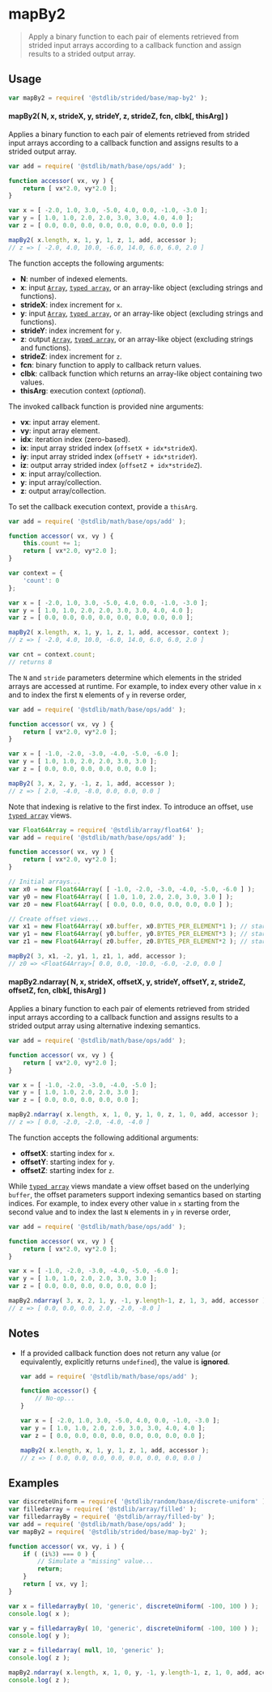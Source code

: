 <!--

@license Apache-2.0

Copyright (c) 2021 The Stdlib Authors.

Licensed under the Apache License, Version 2.0 (the "License");
you may not use this file except in compliance with the License.
You may obtain a copy of the License at

   http://www.apache.org/licenses/LICENSE-2.0

Unless required by applicable law or agreed to in writing, software
distributed under the License is distributed on an "AS IS" BASIS,
WITHOUT WARRANTIES OR CONDITIONS OF ANY KIND, either express or implied.
See the License for the specific language governing permissions and
limitations under the License.

-->

<!-- lint disable maximum-heading-length -->

# mapBy2

> Apply a binary function to each pair of elements retrieved from strided input arrays according to a callback function and assign results to a strided output array.

<section class="intro">

</section>

<!-- /.intro -->

<section class="usage">

## Usage

```javascript
var mapBy2 = require( '@stdlib/strided/base/map-by2' );
```

#### mapBy2( N, x, strideX, y, strideY, z, strideZ, fcn, clbk\[, thisArg] )

Applies a binary function to each pair of elements retrieved from strided input arrays according to a callback function and assigns results to a strided output array.

```javascript
var add = require( '@stdlib/math/base/ops/add' );

function accessor( vx, vy ) {
    return [ vx*2.0, vy*2.0 ];
}

var x = [ -2.0, 1.0, 3.0, -5.0, 4.0, 0.0, -1.0, -3.0 ];
var y = [ 1.0, 1.0, 2.0, 2.0, 3.0, 3.0, 4.0, 4.0 ];
var z = [ 0.0, 0.0, 0.0, 0.0, 0.0, 0.0, 0.0, 0.0 ];

mapBy2( x.length, x, 1, y, 1, z, 1, add, accessor );
// z => [ -2.0, 4.0, 10.0, -6.0, 14.0, 6.0, 6.0, 2.0 ]
```

The function accepts the following arguments:

-   **N**: number of indexed elements.
-   **x**: input [`Array`][mdn-array], [`typed array`][mdn-typed-array], or an array-like object (excluding strings and functions).
-   **strideX**: index increment for `x`.
-   **y**: input [`Array`][mdn-array], [`typed array`][mdn-typed-array], or an array-like object (excluding strings and functions).
-   **strideY**: index increment for `y`.
-   **z**: output [`Array`][mdn-array], [`typed array`][mdn-typed-array], or an array-like object (excluding strings and functions).
-   **strideZ**: index increment for `z`.
-   **fcn**: binary function to apply to callback return values.
-   **clbk**: callback function which returns an array-like object containing two values.
-   **thisArg**: execution context (_optional_).

The invoked callback function is provided nine arguments:

-   **vx**: input array element.
-   **vy**: input array element.
-   **idx**: iteration index (zero-based).
-   **ix**: input array strided index (`offsetX + idx*strideX`).
-   **iy**: input array strided index (`offsetY + idx*strideY`).
-   **iz**: output array strided index (`offsetZ + idx*strideZ`).
-   **x**: input array/collection.
-   **y**: input array/collection.
-   **z**: output array/collection.

To set the callback execution context, provide a `thisArg`.

```javascript
var add = require( '@stdlib/math/base/ops/add' );

function accessor( vx, vy ) {
    this.count += 1;
    return [ vx*2.0, vy*2.0 ];
}

var context = {
    'count': 0
};

var x = [ -2.0, 1.0, 3.0, -5.0, 4.0, 0.0, -1.0, -3.0 ];
var y = [ 1.0, 1.0, 2.0, 2.0, 3.0, 3.0, 4.0, 4.0 ];
var z = [ 0.0, 0.0, 0.0, 0.0, 0.0, 0.0, 0.0, 0.0 ];

mapBy2( x.length, x, 1, y, 1, z, 1, add, accessor, context );
// z => [ -2.0, 4.0, 10.0, -6.0, 14.0, 6.0, 6.0, 2.0 ]

var cnt = context.count;
// returns 8
```

The `N` and `stride` parameters determine which elements in the strided arrays are accessed at runtime. For example, to index every other value in `x` and to index the first `N` elements of `y` in reverse order,

```javascript
var add = require( '@stdlib/math/base/ops/add' );

function accessor( vx, vy ) {
    return [ vx*2.0, vy*2.0 ];
}

var x = [ -1.0, -2.0, -3.0, -4.0, -5.0, -6.0 ];
var y = [ 1.0, 1.0, 2.0, 2.0, 3.0, 3.0 ];
var z = [ 0.0, 0.0, 0.0, 0.0, 0.0, 0.0 ];

mapBy2( 3, x, 2, y, -1, z, 1, add, accessor );
// z => [ 2.0, -4.0, -8.0, 0.0, 0.0, 0.0 ]
```

Note that indexing is relative to the first index. To introduce an offset, use [`typed array`][mdn-typed-array] views.

```javascript
var Float64Array = require( '@stdlib/array/float64' );
var add = require( '@stdlib/math/base/ops/add' );

function accessor( vx, vy ) {
    return [ vx*2.0, vy*2.0 ];
}

// Initial arrays...
var x0 = new Float64Array( [ -1.0, -2.0, -3.0, -4.0, -5.0, -6.0 ] );
var y0 = new Float64Array( [ 1.0, 1.0, 2.0, 2.0, 3.0, 3.0 ] );
var z0 = new Float64Array( [ 0.0, 0.0, 0.0, 0.0, 0.0, 0.0 ] );

// Create offset views...
var x1 = new Float64Array( x0.buffer, x0.BYTES_PER_ELEMENT*1 ); // start at 2nd element
var y1 = new Float64Array( y0.buffer, y0.BYTES_PER_ELEMENT*3 ); // start at 4th element
var z1 = new Float64Array( z0.buffer, z0.BYTES_PER_ELEMENT*2 ); // start at 3rd element

mapBy2( 3, x1, -2, y1, 1, z1, 1, add, accessor );
// z0 => <Float64Array>[ 0.0, 0.0, -10.0, -6.0, -2.0, 0.0 ]
```

#### mapBy2.ndarray( N, x, strideX, offsetX, y, strideY, offsetY, z, strideZ, offsetZ, fcn, clbk\[, thisArg] )

Applies a binary function to each pair of elements retrieved from strided input arrays according to a callback function and assigns results to a strided output array using alternative indexing semantics.

```javascript
var add = require( '@stdlib/math/base/ops/add' );

function accessor( vx, vy ) {
    return [ vx*2.0, vy*2.0 ];
}

var x = [ -1.0, -2.0, -3.0, -4.0, -5.0 ];
var y = [ 1.0, 1.0, 2.0, 2.0, 3.0 ];
var z = [ 0.0, 0.0, 0.0, 0.0, 0.0 ];

mapBy2.ndarray( x.length, x, 1, 0, y, 1, 0, z, 1, 0, add, accessor );
// z => [ 0.0, -2.0, -2.0, -4.0, -4.0 ]
```

The function accepts the following additional arguments:

-   **offsetX**: starting index for `x`.
-   **offsetY**: starting index for `y`.
-   **offsetZ**: starting index for `z`.

While [`typed array`][mdn-typed-array] views mandate a view offset based on the underlying `buffer`, the offset parameters support indexing semantics based on starting indices. For example, to index every other value in `x` starting from the second value and to index the last `N` elements in `y` in reverse order,

```javascript
var add = require( '@stdlib/math/base/ops/add' );

function accessor( vx, vy ) {
    return [ vx*2.0, vy*2.0 ];
}

var x = [ -1.0, -2.0, -3.0, -4.0, -5.0, -6.0 ];
var y = [ 1.0, 1.0, 2.0, 2.0, 3.0, 3.0 ];
var z = [ 0.0, 0.0, 0.0, 0.0, 0.0, 0.0 ];

mapBy2.ndarray( 3, x, 2, 1, y, -1, y.length-1, z, 1, 3, add, accessor );
// z => [ 0.0, 0.0, 0.0, 2.0, -2.0, -8.0 ]
```

</section>

<!-- /.usage -->

<section class="notes">

## Notes

-   If a provided callback function does not return any value (or equivalently, explicitly returns `undefined`), the value is **ignored**.

    ```javascript
    var add = require( '@stdlib/math/base/ops/add' );

    function accessor() {
        // No-op...
    }

    var x = [ -2.0, 1.0, 3.0, -5.0, 4.0, 0.0, -1.0, -3.0 ];
    var y = [ 1.0, 1.0, 2.0, 2.0, 3.0, 3.0, 4.0, 4.0 ];
    var z = [ 0.0, 0.0, 0.0, 0.0, 0.0, 0.0, 0.0, 0.0 ];

    mapBy2( x.length, x, 1, y, 1, z, 1, add, accessor );
    // z => [ 0.0, 0.0, 0.0, 0.0, 0.0, 0.0, 0.0, 0.0 ]
    ```

</section>

<!-- /.notes -->

<section class="examples">

## Examples

<!-- eslint no-undef: "error" -->

```javascript
var discreteUniform = require( '@stdlib/random/base/discrete-uniform' ).factory;
var filledarray = require( '@stdlib/array/filled' );
var filledarrayBy = require( '@stdlib/array/filled-by' );
var add = require( '@stdlib/math/base/ops/add' );
var mapBy2 = require( '@stdlib/strided/base/map-by2' );

function accessor( vx, vy, i ) {
    if ( (i%3) === 0 ) {
        // Simulate a "missing" value...
        return;
    }
    return [ vx, vy ];
}

var x = filledarrayBy( 10, 'generic', discreteUniform( -100, 100 ) );
console.log( x );

var y = filledarrayBy( 10, 'generic', discreteUniform( -100, 100 ) );
console.log( y );

var z = filledarray( null, 10, 'generic' );
console.log( z );

mapBy2.ndarray( x.length, x, 1, 0, y, -1, y.length-1, z, 1, 0, add, accessor );
console.log( z );
```

</section>

<!-- /.examples -->

<!-- Section for related `stdlib` packages. Do not manually edit this section, as it is automatically populated. -->

<section class="related">

</section>

<!-- /.related -->

<!-- Section for all links. Make sure to keep an empty line after the `section` element and another before the `/section` close. -->

<section class="links">

[mdn-array]: https://developer.mozilla.org/en-US/docs/Web/JavaScript/Reference/Global_Objects/Array

[mdn-typed-array]: https://developer.mozilla.org/en-US/docs/Web/JavaScript/Reference/Global_Objects/TypedArray

</section>

<!-- /.links -->
